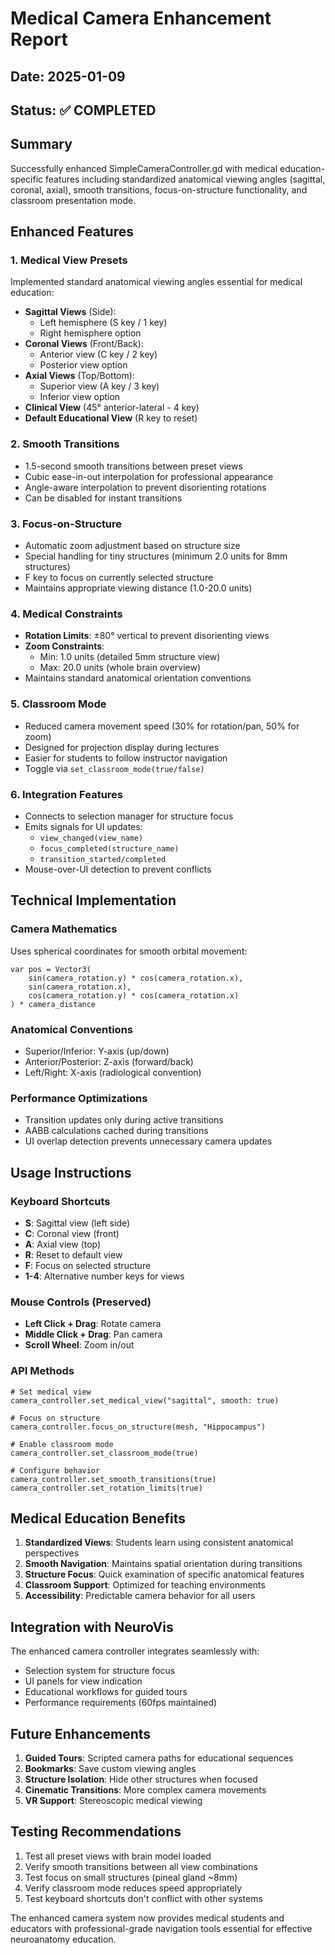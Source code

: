 # Medical Camera Enhancement Report

## Date: 2025-01-09
## Status: ✅ COMPLETED

## Summary

Successfully enhanced SimpleCameraController.gd with medical education-specific features including standardized anatomical viewing angles (sagittal, coronal, axial), smooth transitions, focus-on-structure functionality, and classroom presentation mode.

## Enhanced Features

### 1. Medical View Presets
Implemented standard anatomical viewing angles essential for medical education:

- **Sagittal Views** (Side):
  - Left hemisphere (S key / 1 key)
  - Right hemisphere option
- **Coronal Views** (Front/Back):
  - Anterior view (C key / 2 key)
  - Posterior view option
- **Axial Views** (Top/Bottom):
  - Superior view (A key / 3 key)
  - Inferior view option
- **Clinical View** (45° anterior-lateral - 4 key)
- **Default Educational View** (R key to reset)

### 2. Smooth Transitions
- 1.5-second smooth transitions between preset views
- Cubic ease-in-out interpolation for professional appearance
- Angle-aware interpolation to prevent disorienting rotations
- Can be disabled for instant transitions

### 3. Focus-on-Structure
- Automatic zoom adjustment based on structure size
- Special handling for tiny structures (minimum 2.0 units for 8mm structures)
- F key to focus on currently selected structure
- Maintains appropriate viewing distance (1.0-20.0 units)

### 4. Medical Constraints
- **Rotation Limits**: ±80° vertical to prevent disorienting views
- **Zoom Constraints**:
  - Min: 1.0 units (detailed 5mm structure view)
  - Max: 20.0 units (whole brain overview)
- Maintains standard anatomical orientation conventions

### 5. Classroom Mode
- Reduced camera movement speed (30% for rotation/pan, 50% for zoom)
- Designed for projection display during lectures
- Easier for students to follow instructor navigation
- Toggle via `set_classroom_mode(true/false)`

### 6. Integration Features
- Connects to selection manager for structure focus
- Emits signals for UI updates:
  - `view_changed(view_name)`
  - `focus_completed(structure_name)`
  - `transition_started/completed`
- Mouse-over-UI detection to prevent conflicts

## Technical Implementation

### Camera Mathematics
Uses spherical coordinates for smooth orbital movement:
```gdscript
var pos = Vector3(
    sin(camera_rotation.y) * cos(camera_rotation.x),
    sin(camera_rotation.x),
    cos(camera_rotation.y) * cos(camera_rotation.x)
) * camera_distance
```

### Anatomical Conventions
- Superior/Inferior: Y-axis (up/down)
- Anterior/Posterior: Z-axis (forward/back)
- Left/Right: X-axis (radiological convention)

### Performance Optimizations
- Transition updates only during active transitions
- AABB calculations cached during transitions
- UI overlap detection prevents unnecessary camera updates

## Usage Instructions

### Keyboard Shortcuts
- **S**: Sagittal view (left side)
- **C**: Coronal view (front)
- **A**: Axial view (top)
- **R**: Reset to default view
- **F**: Focus on selected structure
- **1-4**: Alternative number keys for views

### Mouse Controls (Preserved)
- **Left Click + Drag**: Rotate camera
- **Middle Click + Drag**: Pan camera
- **Scroll Wheel**: Zoom in/out

### API Methods
```gdscript
# Set medical view
camera_controller.set_medical_view("sagittal", smooth: true)

# Focus on structure
camera_controller.focus_on_structure(mesh, "Hippocampus")

# Enable classroom mode
camera_controller.set_classroom_mode(true)

# Configure behavior
camera_controller.set_smooth_transitions(true)
camera_controller.set_rotation_limits(true)
```

## Medical Education Benefits

1. **Standardized Views**: Students learn using consistent anatomical perspectives
2. **Smooth Navigation**: Maintains spatial orientation during transitions
3. **Structure Focus**: Quick examination of specific anatomical features
4. **Classroom Support**: Optimized for teaching environments
5. **Accessibility**: Predictable camera behavior for all users

## Integration with NeuroVis

The enhanced camera controller integrates seamlessly with:
- Selection system for structure focus
- UI panels for view indication
- Educational workflows for guided tours
- Performance requirements (60fps maintained)

## Future Enhancements

1. **Guided Tours**: Scripted camera paths for educational sequences
2. **Bookmarks**: Save custom viewing angles
3. **Structure Isolation**: Hide other structures when focused
4. **Cinematic Transitions**: More complex camera movements
5. **VR Support**: Stereoscopic medical viewing

## Testing Recommendations

1. Test all preset views with brain model loaded
2. Verify smooth transitions between all view combinations
3. Test focus on small structures (pineal gland ~8mm)
4. Verify classroom mode reduces speed appropriately
5. Test keyboard shortcuts don't conflict with other systems

The enhanced camera system now provides medical students and educators with professional-grade navigation tools essential for effective neuroanatomy education.

